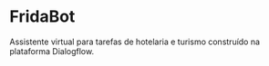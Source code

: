 # FridaBot
Assistente virtual para tarefas de hotelaria e turismo construído na plataforma Dialogflow.
